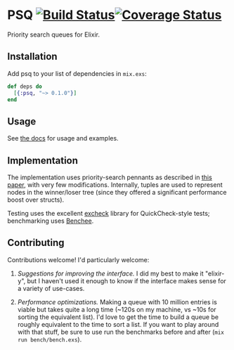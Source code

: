 # PSQ [![Build Status](https://travis-ci.org/shosti/psq.svg?branch=master)](https://travis-ci.org/shosti/psq)[![Coverage Status](https://coveralls.io/repos/github/shosti/psq/badge.svg)](https://coveralls.io/github/shosti/psq)

Priority search queues for Elixir.

## Installation

Add psq to your list of dependencies in `mix.exs`:

```elixir
def deps do
  [{:psq, "~> 0.1.0"}]
end
```

## Usage

See [the docs](https://hexdocs.pm/psq/0.1.0/PSQ.html) for usage and examples.

## Implementation

The implementation uses priority-search pennants as described in
[this paper](https://www.cs.ox.ac.uk/people/ralf.hinze/publications/UU-CS-2001-09.pdf),
with very few modifications. Internally, tuples are used to represent nodes in
the winner/loser tree (since they offered a significant performance boost over
structs).

Testing uses the excellent [excheck](https://github.com/parroty/excheck) library
for QuickCheck-style tests; benchmarking uses
[Benchee](https://github.com/PragTob/benchee).

## Contributing

Contributions welcome! I'd particularly welcome:

1. *Suggestions for improving the interface.* I did my best to make it
   "elixir-y", but I haven't used it enough to know if the interface makes sense
   for a variety of use-cases.

2. *Performance optimizations.* Making a queue with 10 million entries is viable
   but takes quite a long time (~120s on my machine, vs ~10s for sorting the
   equivalent list). I'd love to get the time to build a queue be roughly
   equivalent to the time to sort a list. If you want to play around with that
   stuff, be sure to use run the benchmarks before and after (`mix run
   bench/bench.exs`).
